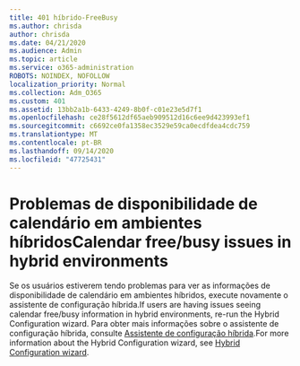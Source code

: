 ```yaml
---
title: 401 híbrido-FreeBusy
ms.author: chrisda
author: chrisda
ms.date: 04/21/2020
ms.audience: Admin
ms.topic: article
ms.service: o365-administration
ROBOTS: NOINDEX, NOFOLLOW
localization_priority: Normal
ms.collection: Adm_O365
ms.custom: 401
ms.assetid: 13bb2a1b-6433-4249-8b0f-c01e23e5d7f1
ms.openlocfilehash: ce28f5612df65aeb909512d16c6ee9d423993ef1
ms.sourcegitcommit: c6692ce0fa1358ec3529e59ca0ecdfdea4cdc759
ms.translationtype: MT
ms.contentlocale: pt-BR
ms.lasthandoff: 09/14/2020
ms.locfileid: "47725431"
---
```

# <a name="calendar-freebusy-issues-in-hybrid-environments"></a><span data-ttu-id="a1f10-102">Problemas de disponibilidade de calendário em ambientes híbridos</span><span class="sxs-lookup"><span data-stu-id="a1f10-102">Calendar free/busy issues in hybrid environments</span></span>

<span data-ttu-id="a1f10-103">Se os usuários estiverem tendo problemas para ver as informações de disponibilidade de calendário em ambientes híbridos, execute novamente o assistente de configuração híbrida.</span><span class="sxs-lookup"><span data-stu-id="a1f10-103">If users are having issues seeing calendar free/busy information in hybrid environments, re-run the Hybrid Configuration wizard.</span></span> <span data-ttu-id="a1f10-104">Para obter mais informações sobre o assistente de configuração híbrida, consulte [Assistente de configuração híbrida](https://go.microsoft.com/fwlink/p/?linkid=528149).</span><span class="sxs-lookup"><span data-stu-id="a1f10-104">For more information about the Hybrid Configuration wizard, see [Hybrid Configuration wizard](https://go.microsoft.com/fwlink/p/?linkid=528149).</span></span>
